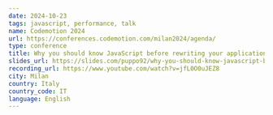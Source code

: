 ```yaml
---
date: 2024-10-23
tags: javascript, performance, talk
name: Codemotion 2024
url: https://conferences.codemotion.com/milan2024/agenda/
type: conference
title: Why you should know JavaScript before rewriting your application in Rust?
slides_url: https://slides.com/puppo92/why-you-should-know-javascript-before-rewriting-your-application-in-rust/fullscreen
recording_url: https://www.youtube.com/watch?v=jfL0O0uJEZ8
city: Milan
country: Italy
country_code: IT
language: English
---
```

